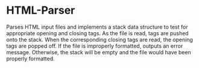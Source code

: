 # HTML-Parser
Parses HTML input files and implements a stack data structure to test for appropriate opening and closing tags. As the file is read, tags are pushed onto the stack. When the corresponding closing tags are read, the opening tags are popped off. If the file is improperly formatted, outputs an error message. Otherwise, the stack will be empty and the file would have been properly formatted.
